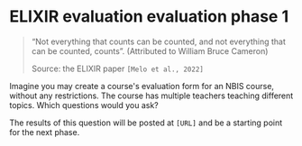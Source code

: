 # ELIXIR evaluation evaluation phase 1

> “Not everything that counts can be counted,
> and not everything that can be counted, counts”. (Attributed to William Bruce Cameron)
>
> Source: the ELIXIR paper `[Melo et al., 2022]`

Imagine you may create a course's evaluation form for an NBIS course,
without any restrictions.
The course has multiple teachers teaching different topics.
Which questions would you ask?

The results of this question will be posted at `[URL]`
and be a starting point for the next phase.
